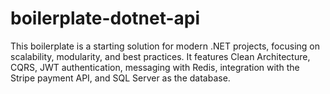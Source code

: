 # boilerplate-dotnet-api
This boilerplate is a starting solution for modern .NET projects, focusing on scalability, modularity, and best practices. It features Clean Architecture, CQRS, JWT authentication, messaging with Redis, integration with the Stripe payment API, and SQL Server as the database.
